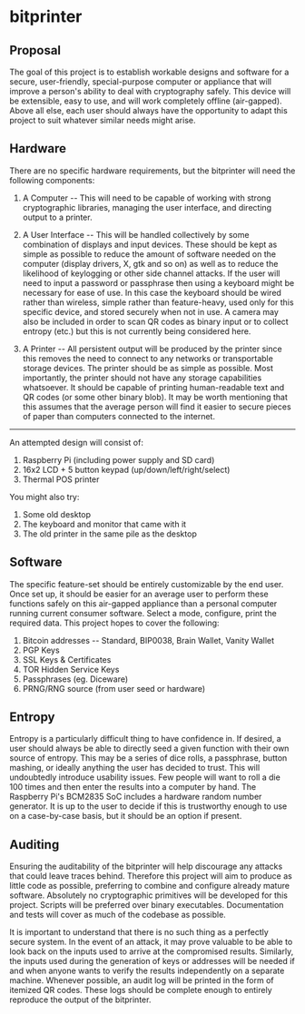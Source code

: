 bitprinter
==========


Proposal
--------

The goal of this project is to establish workable designs and software for a secure, user-friendly, special-purpose computer or appliance that will improve a person's ability to deal with cryptography safely. This device will be extensible, easy to use, and will work completely offline (air-gapped). Above all else, each user should always have the opportunity to adapt this project to suit whatever similar needs might arise.


Hardware
--------

There are no specific hardware requirements, but the bitprinter will need the following components:

1. A Computer -- This will need to be capable of working with strong cryptographic libraries, managing the user interface, and directing output to a printer.

2. A User Interface -- This will be handled collectively by some combination of displays and input devices. These should be kept as simple as possible to reduce the amount of software needed on the computer (display drivers, X, gtk and so on) as well as to reduce the likelihood of keylogging or other side channel attacks. If the user will need to input a password or passphrase then using a keyboard might be necessary for ease of use. In this case the keyboard should be wired rather than wireless, simple rather than feature-heavy, used only for this specific device, and stored securely when not in use. A camera may also be included in order to scan QR codes as binary input or to collect entropy (etc.) but this is not currently being considered here.

3. A Printer -- All persistent output will be produced by the printer since this removes the need to connect to any networks or transportable storage devices. The printer should be as simple as possible. Most importantly, the printer should not have any storage capabilities whatsoever. It should be capable of printing human-readable text and QR codes (or some other binary blob). It may be worth mentioning that this assumes that the average person will find it easier to secure pieces of paper than computers connected to the internet.


* * *


An attempted design will consist of:

1. Raspberry Pi (including power supply and SD card)
2. 16x2 LCD + 5 button keypad (up/down/left/right/select)
3. Thermal POS printer


You might also try:

1. Some old desktop
2. The keyboard and monitor that came with it
3. The old printer in the same pile as the desktop


Software
--------

The specific feature-set should be entirely customizable by the end user. Once set up, it should be easier for an average user to perform these functions safely on this air-gapped appliance than a personal computer running current consumer software. Select a mode, configure, print the required data. This project hopes to cover the following:

1. Bitcoin addresses -- Standard, BIP0038, Brain Wallet, Vanity Wallet
2. PGP Keys
3. SSL Keys & Certificates
4. TOR Hidden Service Keys
5. Passphrases (eg. Diceware)
6. PRNG/RNG source (from user seed or hardware)


Entropy
-------

Entropy is a particularly difficult thing to have confidence in. If desired, a user should always be able to directly seed a given function with their own source of entropy. This may be a series of dice rolls, a passphrase, button mashing, or ideally anything the user has decided to trust. This will undoubtedly introduce usability issues. Few people will want to roll a die 100 times and then enter the results into a computer by hand. The Raspberry Pi's BCM2835 SoC includes a hardware random number generator. It is up to the user to decide if this is trustworthy enough to use on a case-by-case basis, but it should be an option if present.


Auditing
--------

Ensuring the auditability of the bitprinter will help discourage any attacks that could leave traces behind. Therefore this project will aim to produce as little code as possible, preferring to combine and configure already mature software. Absolutely no cryptographic primitives will be developed for this project. Scripts will be preferred over binary executables. Documentation and tests will cover as much of the codebase as possible.

It is important to understand that there is no such thing as a perfectly secure system. In the event of an attack, it may prove valuable to be able to look back on the inputs used to arrive at the compromised results. Similarly, the inputs used during the generation of keys or addresses will be needed if and when anyone wants to verify the results independently on a separate machine. Whenever possible, an audit log will be printed in the form of itemized QR codes. These logs should be complete enough to entirely reproduce the output of the bitprinter.
